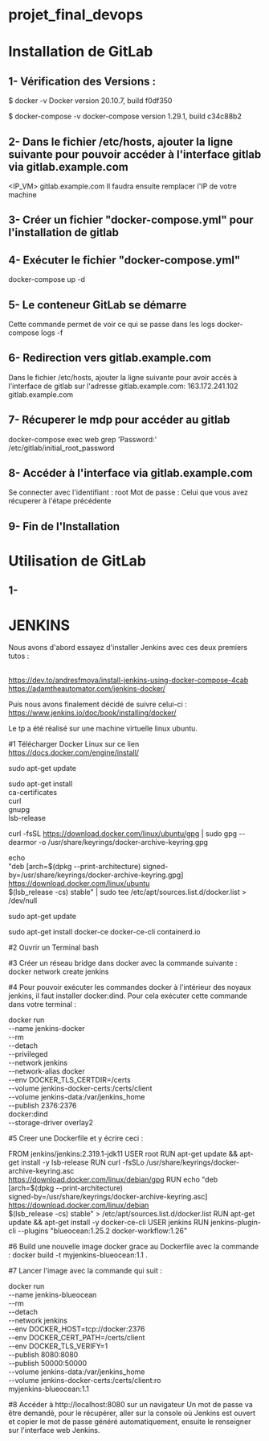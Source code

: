 # projet_final_devops

# Installation de GitLab

## 1- Vérification des Versions :

$ docker -v
Docker version 20.10.7, build f0df350

$ docker-compose -v 
docker-compose version 1.29.1, build c34c88b2

## 2- Dans le fichier /etc/hosts, ajouter la ligne suivante pour pouvoir accéder à l'interface gitlab via gitlab.example.com

<IP_VM>    gitlab.example.com
Il faudra ensuite remplacer l'IP de votre machine

## 3- Créer un fichier "docker-compose.yml" pour l'installation de gitlab

## 4- Exécuter le fichier "docker-compose.yml"

docker-compose up -d

## 5- Le conteneur GitLab se démarre

Cette commande permet de voir ce qui se passe dans les logs
docker-compose logs -f

## 6- Redirection vers gitlab.example.com
Dans le fichier /etc/hosts, ajouter la ligne suivante pour avoir accès à l'interface de gitlab sur l'adresse gitlab.example.com:
163.172.241.102 gitlab.example.com

## 7- Récuperer le mdp pour accéder au gitlab
docker-compose exec web grep 'Password:' /etc/gitlab/initial_root_password

## 8- Accéder à l'interface via gitlab.example.com
Se connecter avec l'identifiant : root
Mot de passe : Celui que vous avez récuperer à l'étape précédente

## 9- Fin de l'Installation

# Utilisation de GitLab

## 1-  


# JENKINS

Nous avons d'abord essayez d'installer Jenkins avec ces deux premiers tutos : <br /><br />

https://dev.to/andresfmoya/install-jenkins-using-docker-compose-4cab <br />
https://adamtheautomator.com/jenkins-docker/ <br />

Puis nous avons finalement décidé de suivre celui-ci :
https://www.jenkins.io/doc/book/installing/docker/ <br />

Le tp a été réalisé sur une machine virtuelle linux ubuntu.

#1 Télécharger Docker Linux sur ce lien
https://docs.docker.com/engine/install/

 sudo apt-get update

 sudo apt-get install \
    ca-certificates \
    curl \
    gnupg \
    lsb-release
    
 curl -fsSL https://download.docker.com/linux/ubuntu/gpg | sudo gpg --dearmor -o /usr/share/keyrings/docker-archive-keyring.gpg
 
echo \
"deb [arch=$(dpkg --print-architecture) signed-by=/usr/share/keyrings/docker-archive-keyring.gpg] https://download.docker.com/linux/ubuntu \
$(lsb_release -cs) stable" | sudo tee /etc/apt/sources.list.d/docker.list > /dev/null

sudo apt-get update

sudo apt-get install docker-ce docker-ce-cli containerd.io

#2 Ouvrir un Terminal bash

#3 Créer un réseau bridge dans docker avec la commande suivante : docker network create jenkins

#4 Pour pouvoir exécuter les commandes docker à l'intérieur des noyaux jenkins, il faut installer docker:dind.
Pour cela exécuter cette commande dans votre terminal :

docker run \
  --name jenkins-docker \
  --rm \
  --detach \
  --privileged \
  --network jenkins \
  --network-alias docker \
  --env DOCKER_TLS_CERTDIR=/certs \
  --volume jenkins-docker-certs:/certs/client \
  --volume jenkins-data:/var/jenkins_home \
  --publish 2376:2376 \
  docker:dind \
  --storage-driver overlay2
  
  #5 Creer une Dockerfile et y écrire ceci :
  
  FROM jenkins/jenkins:2.319.1-jdk11
USER root
RUN apt-get update && apt-get install -y lsb-release
RUN curl -fsSLo /usr/share/keyrings/docker-archive-keyring.asc \
  https://download.docker.com/linux/debian/gpg
RUN echo "deb [arch=$(dpkg --print-architecture) \
  signed-by=/usr/share/keyrings/docker-archive-keyring.asc] \
  https://download.docker.com/linux/debian \
  $(lsb_release -cs) stable" > /etc/apt/sources.list.d/docker.list
RUN apt-get update && apt-get install -y docker-ce-cli
USER jenkins
RUN jenkins-plugin-cli --plugins "blueocean:1.25.2 docker-workflow:1.26"

#6 Build une nouvelle image docker grace au Dockerfile avec la commande : docker build -t myjenkins-blueocean:1.1 .

#7 Lancer l'image avec la commande qui suit :

 docker run \
  --name jenkins-blueocean \
  --rm \
  --detach \
  --network jenkins \
  --env DOCKER_HOST=tcp://docker:2376 \
  --env DOCKER_CERT_PATH=/certs/client \
  --env DOCKER_TLS_VERIFY=1 \
  --publish 8080:8080 \
  --publish 50000:50000 \
  --volume jenkins-data:/var/jenkins_home \
  --volume jenkins-docker-certs:/certs/client:ro \
  myjenkins-blueocean:1.1
  
  #8 Accéder à http://localhost:8080 sur un navigateur
  Un mot de passe va être demandé, pour le récupérer, aller sur la console où Jenkins est ouvert et copier le mot de passe généré automatiquement, ensuite le renseigner sur l'interface web Jenkins.
